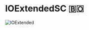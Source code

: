# IOExtendedSC 🇧🇴

![IOExtended](https://github.com/ivansanguezax/IOExtendedSC/blob/7b2c07eb44e0e085e07a2b1ef477c3c23efaee58/IOE23_WatchParty.gif)
    